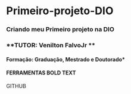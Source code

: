 # Primeiro-projeto-DIO
### **Criando meu Primeiro projeto na DIO**  


### **TUTOR: Venilton FalvoJr **
#### Formação: Graduação, Mestrado e Doutorado*


#### FERRAMENTAS **BOLD TEXT**

GITHUB

